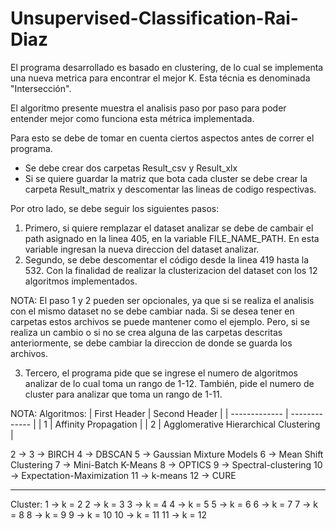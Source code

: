 # Unsupervised-Classification-Rai-Diaz

El programa desarrollado es basado en clustering, de lo cual se implementa una nueva metrica para encontrar el mejor K. Esta técnia es denominada "Intersección". 

El algoritmo presente muestra el analisis paso por paso para poder entender mejor como funciona esta métrica implementada.

Para esto se debe de tomar en cuenta ciertos aspectos antes de correr el programa.

 - Se debe crear dos carpetas Result_csv y Result_xlx
 - Si se quiere guardar la matriz que bota cada cluster se debe crear la carpeta Result_matrix y descomentar las lineas de codigo respectivas.

Por otro lado, se debe seguir los siguientes pasos:

1. Primero, si quiere remplazar el dataset analizar se debe de cambair el path asignado en la linea 405, en la variable FILE_NAME_PATH. En esta variable ingresan la nueva direccion del dataset analizar.
2. Segundo, se debe descomentar el código desde la linea 419 hasta la 532. Con la finalidad de realizar la clusterizacion del dataset con los 12 algoritmos implementados. 

NOTA: El paso 1 y 2 pueden ser opcionales, ya que si se realiza el analisis con el mismo dataset no se debe cambiar nada. Si se desea tener en carpetas estos archivos se puede mantener como el ejemplo. Pero, si se realiza un cambio o si no se crea alguna de las carpetas descritas anteriormente, se debe cambiar la direccion de donde se guarda los archivos.

3. Tercero, el programa pide que se ingrese el numero de algoritmos analizar de lo cual toma un rango de 1-12. También, pide el numero de cluster para analizar que toma un rango de 1-11. 

NOTA:
Algoritmos:
| First Header  | Second Header |
| ------------- | ------------- |
| 1  | Affinity Propagation  |
| 2  | Agglomerative Hierarchical Clustering  |

2 -> 
3 -> BIRCH
4 -> DBSCAN
5 -> Gaussian Mixture Models
6 -> Mean Shift Clustering
7 -> Mini-Batch K-Means
8 -> OPTICS
9 -> Spectral-clustering
10 -> Expectation-Maximization
11 -> k-means
12 -> CURE
*******************************************************************************
Cluster:
1 -> k = 2
2 -> k = 3
3 -> k = 4
4 -> k = 5
5 -> k = 6
6 -> k = 7
7 -> k = 8
8 -> k = 9
9 -> k = 10
10 -> k = 11
11 -> k = 12
